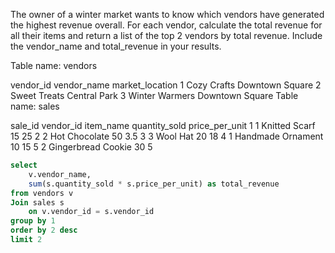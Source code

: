 The owner of a winter market wants to know which vendors have generated the highest revenue overall. For each vendor, calculate the total revenue for all their items and return a list of the top 2 vendors by total revenue. Include the vendor_name and total_revenue in your results.

Table name: vendors

vendor_id	vendor_name	market_location
1	Cozy Crafts	Downtown Square
2	Sweet Treats	Central Park
3	Winter Warmers	Downtown Square
Table name: sales

sale_id	vendor_id	item_name	quantity_sold	price_per_unit
1	1	Knitted Scarf	15	25
2	2	Hot Chocolate	50	3.5
3	3	Wool Hat	20	18
4	1	Handmade Ornament	10	15
5	2	Gingerbread Cookie	30	5


```sql
select
    v.vendor_name,
    sum(s.quantity_sold * s.price_per_unit) as total_revenue
from vendors v
Join sales s
    on v.vendor_id = s.vendor_id
group by 1
order by 2 desc
limit 2
```